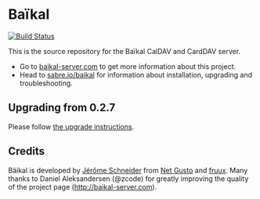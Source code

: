 Baïkal
======

[![Build Status](https://travis-ci.org/fruux/Baikal.svg?branch=master)](https://travis-ci.org/fruux/Baikal)

This is the source repository for the Baïkal CalDAV and CardDAV server.

* Go to [baikal-server.com][1] to get more information about this project.
* Head to [sabre.io/baikal][2] for information about installation, upgrading
  and troubleshooting.

Upgrading from 0.2.7
--------------------

Please follow [the upgrade instructions][5].

Credits
-------

Bäikal is developed by [Jérôme Schneider][3] from [Net Gusto][3] and [fruux][4].
Many thanks to Daniel Aleksandersen (@zcode) for greatly improving the quality of the project page (http://baikal-server.com).

[1]: http://baikal-server.com/
[2]: http://sabre.io/baikal/
[3]: http://netgusto.com/
[4]: https://fruux.com/
[5]: http://sabre.io/baikal/upgrade/
